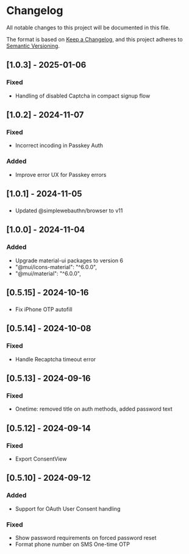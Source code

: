 # Changelog

All notable changes to this project will be documented in this file.

The format is based on [Keep a Changelog](https://keepachangelog.com/en/1.0.0/),
and this project adheres to [Semantic Versioning](https://semver.org/spec/v2.0.0.html).

## [1.0.3] - 2025-01-06

### Fixed

- Handling of disabled Captcha in compact signup flow

## [1.0.2] - 2024-11-07

### Fixed

- Incorrect incoding in Passkey Auth

### Added

- Improve error UX for Passkey errors

## [1.0.1] - 2024-11-05

###

- Updated @simplewebauthn/browser to v11

## [1.0.0] - 2024-11-04

### Added

- Upgrade material-ui packages to version 6
- "@mui/icons-material": "^6.0.0",
- "@mui/material": "^6.0.0",

## [0.5.15] - 2024-10-16

###

- Fix iPhone OTP autofill

## [0.5.14] - 2024-10-08

### Fixed

- Handle Recaptcha timeout error

## [0.5.13] - 2024-09-16

### Fixed

- Onetime: removed title on auth methods, added password text

## [0.5.12] - 2024-09-14

### Fixed

- Export ConsentView

## [0.5.10] - 2024-09-12

### Added

- Support for OAuth User Consent handling

### Fixed

- Show password requirements on forced password reset
- Format phone number on SMS One-time OTP
